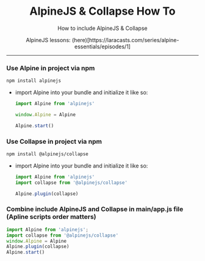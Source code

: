 <h1 align=center>AlpineJS & Collapse How To</h1>
<p align=center>How to include AlpineJS &amp; Collapse</p>
<p align=center>AlpineJS lessons: (here)[https://laracasts.com/series/alpine-essentials/episodes/1]</p>

<hr />

### Use Alpine in project via npm

```bash
npm install alpinejs
```

- import Alpine into your bundle and initialize it like so:
  ```js
  import Alpine from 'alpinejs'

  window.Alpine = Alpine

  Alpine.start()
  ```

### Use Collapse in project via npm

```bash
npm install @alpinejs/collapse
```
- import Alpine into your bundle and initialize it like so:
  ```js
  import Alpine from 'alpinejs'
  import collapse from '@alpinejs/collapse'

  Alpine.plugin(collapse)
  ```

### Combine include AlpineJS and Collapse in main/app.js file (Apline scripts order matters)
```js
import Alpine from 'alpinejs';
import collapse from '@alpinejs/collapse'
window.Alpine = Alpine
Alpine.plugin(collapse)
Alpine.start()
```
